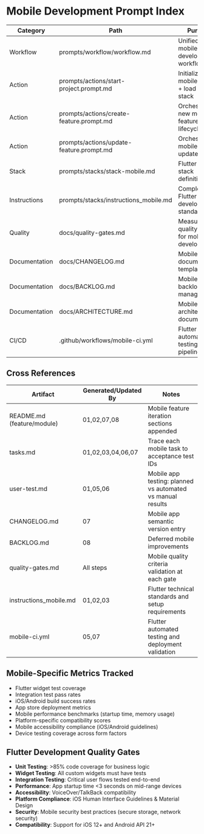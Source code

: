 # Mobile Development Prompt Index

| Category | Path | Purpose |
|----------|------|---------|
| Workflow | prompts/workflow/workflow.md | Unified 8-step mobile development workflow |
| Action | prompts/actions/start-project.prompt.md | Initialize mobile project + load Flutter stack |
| Action | prompts/actions/create-feature.prompt.md | Orchestrate new mobile feature lifecycle |
| Action | prompts/actions/update-feature.prompt.md | Orchestrate mobile feature update |
| Stack | prompts/stacks/stack-mobile.md | Flutter mobile stack definition |
| Instructions | prompts/stacks/instructions_mobile.md | Complete Flutter development standards |
| Quality | docs/quality-gates.md | Measurable quality criteria for mobile development |
| Documentation | docs/CHANGELOG.md | Mobile release documentation template |
| Documentation | docs/BACKLOG.md | Mobile feature backlog management |
| Documentation | docs/ARCHITECTURE.md | Mobile system architecture documentation |
| CI/CD | .github/workflows/mobile-ci.yml | Flutter automated testing pipeline |

## Cross References

| Artifact | Generated/Updated By | Notes |
|----------|----------------------|-------|
| README.md (feature/module) | 01,02,07,08 | Mobile feature iteration sections appended |
| tasks.md | 01,02,03,04,06,07 | Trace each mobile task to acceptance test IDs |
| user-test.md | 01,05,06 | Mobile app testing: planned vs automated vs manual results |
| CHANGELOG.md | 07 | Mobile app semantic version entry |
| BACKLOG.md | 08 | Deferred mobile improvements |
| quality-gates.md | All steps | Mobile quality criteria validation at each gate |
| instructions_mobile.md | 01,02,03 | Flutter technical standards and setup requirements |
| mobile-ci.yml | 05,07 | Flutter automated testing and deployment validation |

## Mobile-Specific Metrics Tracked
- Flutter widget test coverage
- Integration test pass rates
- iOS/Android build success rates
- App store deployment metrics
- Mobile performance benchmarks (startup time, memory usage)
- Platform-specific compatibility scores
- Mobile accessibility compliance (iOS/Android guidelines)
- Device testing coverage across form factors

## Flutter Development Quality Gates
- **Unit Testing**: >85% code coverage for business logic
- **Widget Testing**: All custom widgets must have tests
- **Integration Testing**: Critical user flows tested end-to-end
- **Performance**: App startup time <3 seconds on mid-range devices
- **Accessibility**: VoiceOver/TalkBack compatibility
- **Platform Compliance**: iOS Human Interface Guidelines & Material Design
- **Security**: Mobile security best practices (secure storage, network security)
- **Compatibility**: Support for iOS 12+ and Android API 21+
